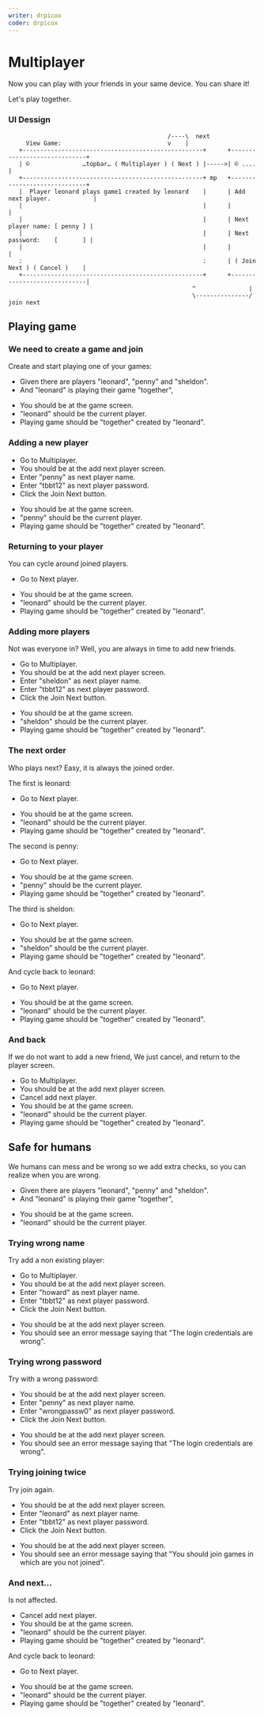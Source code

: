 ```yaml
---
writer: drpicox
coder: drpicox
---
```

# Multiplayer

Now you can play with your friends in your
same device. You can share it!

Let's play together.

### UI Dessign

```                   
                                             /----\  next                          
     View Game:                              v    |
   +---------------------------------------------------+      +-----------------------------+
   | ©               …topbar… ( Multiplayer ) ( Next ) |----->| © ....                      |
   +---------------------------------------------------+ mp   +-----------------------------+
   |  Player leonard plays game1 created by leonard    |      | Add next player.            |
   |                                                   |      |                             |
   |                                                   |      | Next player name: [ penny ] |
   |                                                   |      | Next password:    [       ] |
   |                                                   |      |                             |
   :                                                   :      | ( Join Next ) ( Cancel )    |
   +---------------------------------------------------+      +-----------------------------|
                                                    ^               |
                                                    \---------------/ join next
```                                                                                                      

## Playing game

### We need to create a game and join

Create and start playing one of your games: 

 * Given there are players "leonard", "penny" and "sheldon".
 * And "leonard" is playing their game "together",    
 <!-- SNAPSHOT status=200 -->  
 * You should be at the game screen.  
 * "leonard" should be the current player.
 * Playing game should be "together" created by "leonard".

### Adding a new player

 * Go to Multiplayer.
 * You should be at the add next player screen.  
 * Enter "penny" as next player name.
 * Enter "tbbt12" as next player password.
 * Click the Join Next button.
 <!-- SNAPSHOT status=200 -->  

 * You should be at the game screen.  
 * "penny" should be the current player.
 * Playing game should be "together" created by "leonard".
 
### Returning to your player

You can cycle around joined players.

 * Go to Next player.
 <!-- SNAPSHOT status=200 -->  
 * You should be at the game screen.
 * "leonard" should be the current player.
 * Playing game should be "together" created by "leonard".
                                    
### Adding more players
          
Not was everyone in? Well, you are always in time to add new friends.

 * Go to Multiplayer.
 * You should be at the add next player screen.
 * Enter "sheldon" as next player name.
 * Enter "tbbt12" as next player password.
 * Click the Join Next button.
 <!-- SNAPSHOT status=200 -->             
 * You should be at the game screen.
 * "sheldon" should be the current player.
 * Playing game should be "together" created by "leonard".

### The next order

Who plays next? Easy, it is always the joined order.

The first is leonard:

 * Go to Next player.
 <!-- SNAPSHOT status=200 -->  
 * You should be at the game screen.
 * "leonard" should be the current player.
 * Playing game should be "together" created by "leonard".

The second is penny:

 * Go to Next player.
 <!-- SNAPSHOT status=200 -->  
 * You should be at the game screen.
 * "penny" should be the current player.
 * Playing game should be "together" created by "leonard".
 
The third is sheldon:

 * Go to Next player.
 <!-- SNAPSHOT status=200 -->  
 * You should be at the game screen.
 * "sheldon" should be the current player.
 * Playing game should be "together" created by "leonard".

And cycle back to leonard:

 * Go to Next player.
 <!-- SNAPSHOT status=200 -->  
 * You should be at the game screen.
 * "leonard" should be the current player.
 * Playing game should be "together" created by "leonard".

### And back

If we do not want to add a new friend,
We just cancel, and return to the player screen.

 * Go to Multiplayer.
 * You should be at the add next player screen.
 * Cancel add next player.
 * You should be at the game screen.
 * "leonard" should be the current player.
 * Playing game should be "together" created by "leonard".

## Safe for humans

We humans can mess and be wrong so we add extra checks,
so you can realize when you are wrong.

 * Given there are players "leonard", "penny" and "sheldon".
 * And "leonard" is playing their game "together",
 <!-- SNAPSHOT status=200 -->  
 * You should be at the game screen.
 * "leonard" should be the current player.

### Trying wrong name
 
Try add a non existing player:

 * Go to Multiplayer.
 * You should be at the add next player screen.
 * Enter "howard" as next player name.
 * Enter "tbbt12" as next player password.
 * Click the Join Next button.
 <!-- SNAPSHOT status=400 -->             
 * You should be at the add next player screen.
 * You should see an error message saying that "The login credentials are wrong".

### Trying wrong password
             
Try with a wrong password:

 * You should be at the add next player screen.
 * Enter "penny" as next player name.
 * Enter "wrongpassw0" as next player password.
 * Click the Join Next button.
 <!-- SNAPSHOT status=400 -->             
 * You should be at the add next player screen.
 * You should see an error message saying that "The login credentials are wrong".
                     
### Trying joining twice
                 
Try join again.

 * You should be at the add next player screen.
 * Enter "leonard" as next player name.
 * Enter "tbbt12" as next player password.
 * Click the Join Next button.
 <!-- SNAPSHOT status=400 -->             
 * You should be at the add next player screen.
 * You should see an error message saying that "You should join games in which are you not joined".
               
### And next...

Is not affected.

 * Cancel add next player.
 * You should be at the game screen.
 * "leonard" should be the current player.
 * Playing game should be "together" created by "leonard".

And cycle back to leonard:

 * Go to Next player.
 <!-- SNAPSHOT status=200 -->  
 * You should be at the game screen.
 * "leonard" should be the current player.
 * Playing game should be "together" created by "leonard".

